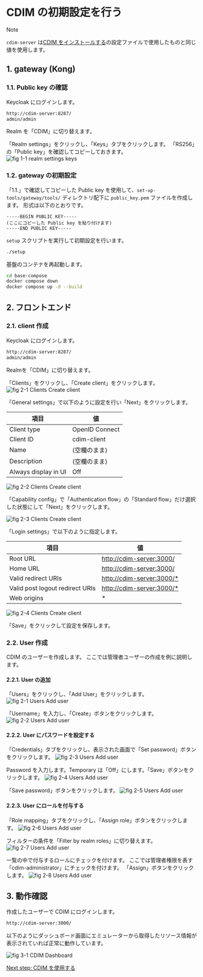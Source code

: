# CDIM の初期設定を行う

> [!NOTE]
> `cdim-server` は[CDIM をインストールする](../install/install.md)の設定ファイルで使用したものと同じ値を使用します。

## 1. gateway (Kong)

### 1.1. Public key の確認

Keycloak にログインします。

```sh
http://cdim-server:8287/
admin/admin
```

Realm を「CDIM」に切り替えます。

「Realm settings」をクリックし、「Keys」タブをクリックします。
「RS256」の「Public key」を確認してコピーしておきます。
![fig 1-1 realm settings keys](img/key.png)

### 1.2. gateway の初期設定

「1.1.」で確認してコピーした Public key を使用して、`set-up-tools/gateway/tools/` ディレクトリ配下に `public_key.pem` ファイルを作成します。
形式は以下のとおりです。

```txt:public_key.pem
-----BEGIN PUBLIC KEY-----
(ここにコピーした Public key を貼り付けます)
-----END PUBLIC KEY-----
```

`setup` スクリプトを実行して初期設定を行います。

```sh
./setup
```

基盤のコンテナを再起動します。

```sh
cd base-compose
docker compose down
docker compose up -d --build
```

## 2. フロントエンド

### 2.1. client 作成

Keycloak にログインします。

```sh
http://cdim-server:8287/
admin/admin
```

Realmを「CDIM」に切り替えます。

「Clients」をクリックし、「Create client」をクリックします。
![fig 2-1 Clients Create client](img/add_client1.png)

「General settings」で以下のように設定を行い「Next」をクリックします。

| 項目 | 値 |
|---|---|
| Client type | OpenID Connect|
| Client ID | cdim-client |
| Name | (空欄のまま) |
| Description | (空欄のまま) |
| Always display in UI | Off |

![fig 2-2 Clients Create client](img/add_client2.png)

「Capability config」で「Authentication flow」の「Standard flow」だけ選択した状態にして「Next」をクリックします。

![fig 2-3 Clients Create client](img/add_client3.png)

「Login settings」で以下のように指定します。

| 項目 | 値 |
|------|------|
|Root URL| <http://cdim-server:3000/>  |
|Home URL| <http://cdim-server:3000/>  |
|Valid redirect URIs| <http://cdim-server:3000/*> |
|Valid post logout redirect URIs| <http://cdim-server:3000/*> |
|Web origins| * |

![fig 2-4 Clients Create client](img/add_client4.png)

「Save」をクリックして設定を保存します。

### 2.2. User 作成

CDIM のユーザーを作成します。
ここでは管理者ユーザーの作成を例に説明します。

#### 2.2.1. User の追加

「Users」をクリックし、「Add User」をクリックします。
![fig 2-1 Users Add user](img/add_user1.png)

「Username」を入力し、「Create」ボタンをクリックします。
![fig 2-2 Users Add user](img/add_user2.png)

#### 2.2.2. User にパスワードを設定する

「Credentials」タブをクリックし、表示された画面で「Set password」ボタンをクリックします。
![fig 2-3 Users Add user](img/add_user3.png)

Password を入力します。Temporary は「Off」にします。「Save」ボタンをクリックします。
![fig 2-4 Users Add user](img/add_user4.png)

「Save password」ボタンをクリックします。
![fig 2-5 Users Add user](img/add_user5.png)

#### 2.2.3. User にロールを付与する

「Role mapping」タブをクリックし、「Assign role」ボタンをクリックします。
![fig 2-6 Users Add user](img/add_user6.png)

フィルターの条件を「Filter by realm roles」に切り替えます。
![fig 2-7 Users Add user](img/add_user7.png)

一覧の中で付与するロールにチェックを付けます。
ここでは管理者権限を表す「cdim-administrator」にチェックを付けます。
「Assign」ボタンをクリックします。
![fig 2-8 Users Add user](img/add_user8.png)

## 3. 動作確認

作成したユーザーで CDIM にログインします。

```sh
http://cdim-server:3000/
```

以下のようにダッシュボード画面にエミュレーターから取得したリソース情報が表示されていれば正常に動作しています。

![fig 3-1 CDIM Dashboard](img/cdim_dashboard.png)

[Next step: CDIM を使用する](../use/use.md)
